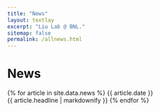 ```yaml
---
title: "News"
layout: textlay
excerpt: "Liu Lab @ BNL."
sitemap: false
permalink: /allnews.html
---
```


# News

{% for article in site.data.news %}
{{ article.date }} <br>
{{ article.headline | markdownify }}
{% endfor %}
